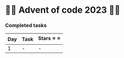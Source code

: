 ﻿# 🏂🏻 Advent of code 2023 🏂🏻

### Completed tasks

Day | Task | Stars :star: :star:
:------------ | :------------- | :-------------
1 | - | -

